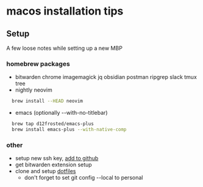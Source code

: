 # macos installation tips

## Setup

A few loose notes while setting up a new MBP

### homebrew packages

- bitwarden chrome imagemagick jq obsidian postman ripgrep slack tmux tree
- nightly neovim
```sh
  brew install --HEAD neovim
```
- emacs (optionally --with-no-titlebar)
```sh
  brew tap d12frosted/emacs-plus
  brew install emacs-plus --with-native-comp
```

### other

- setup new ssh key, [add to github](https://github.com/settings/keys)
- get bitwarden extension setup
- clone and setup [dotfiles](https://github.com/andy2mrqz/.dotfiles)
  - don't forget to set git config --local to personal
